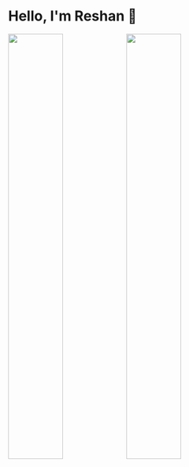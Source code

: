 # Hello, I'm Reshan 👋

<img src="https://github-readme-stats.vercel.app/api?username=ReshanCSX&show_icons=true&theme=dark&text_color=16a085&title_color=2ecc71&border_color=2ecc71" align="left" width="47%">

<img src="https://github-readme-stats.vercel.app/api/top-langs/?username=ReshanCSX&layout=compact&bg_color=151515&title_color=2ecc71&border_color=2ecc71" align="left" width="47%">



<!---
ReshanCSX/ReshanCSX is a ✨ special ✨ repository because its `README.md` (this file) appears on your GitHub profile.
You can click the Preview link to take a look at your changes.
--->
